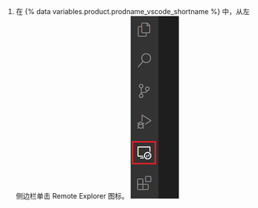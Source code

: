 1. 在 {% data variables.product.prodname_vscode_shortname %} 中，从左侧边栏单击 Remote Explorer 图标。 ![{% data variables.product.prodname_vscode %} 中的 Remote Explorer 图标](/assets/images/help/codespaces/click-remote-explorer-icon-vscode.png)
